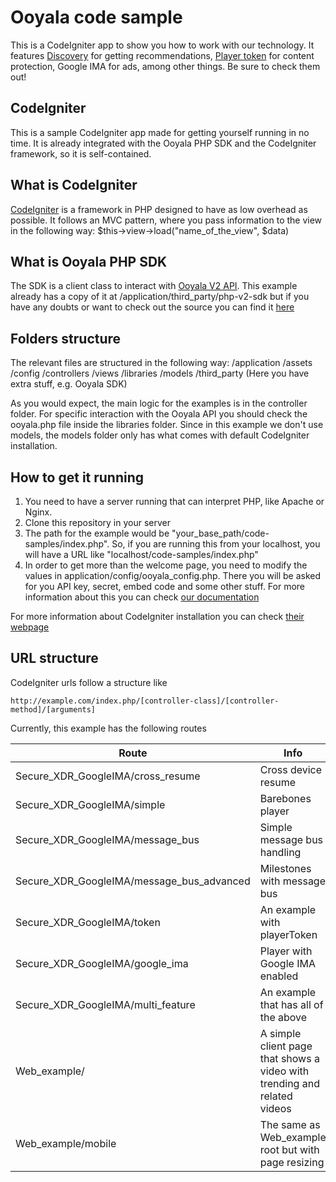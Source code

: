 # Ooyala code sample
This is a CodeIgniter app to show you how to work with our technology. It features [Discovery](http://support.ooyala.com/developers/documentation/concepts/chapter_content_discovery.html) for getting recommendations, [Player token](http://support.ooyala.com/developers/documentation/concepts/player_v3dev_authoverview.html) for content protection, Google IMA for ads, among other things. Be sure to check them out!

## CodeIgniter

This is a sample CodeIgniter app made for getting yourself running in no time. It is already integrated with the Ooyala PHP SDK and the CodeIgniter framework, so it is self-contained.

## What is CodeIgniter
[CodeIgniter](http://ellislab.com/codeigniter) is a framework in PHP designed to have as low overhead as possible. It follows an MVC pattern, where you pass information to the view in the following way:
$this->view->load("name_of_the_view", $data)

## What is Ooyala PHP SDK
The SDK is a client class to interact with [Ooyala V2 API](http://support.ooyala.com/developers/documentation/concepts/book_api.html). This example already has a copy of it at /application/third_party/php-v2-sdk but if you have any doubts or want to check out the source you can find it [here]((/application/third_party/php-v2-sdk))


## Folders structure
The relevant files are structured in the following way:
/application
    /assets
    /config
    /controllers
    /views
    /libraries
    /models
    /third_party (Here you have extra stuff, e.g. Ooyala SDK)

As you would expect, the main logic for the examples is in the controller folder. For specific interaction with the Ooyala API you should check the ooyala.php file inside the libraries folder. Since in this example we don't use models, the models folder only has what comes with default CodeIgniter installation.

## How to get it running
1. You need to have a server running that can interpret PHP, like Apache or Nginx.
2. Clone this repository in your server
3. The path for the example would be "your_base_path/code-samples/index.php". So, if you are running this from your localhost, you will have a URL like "localhost/code-samples/index.php"
4. In order to get more than the welcome page, you need to modify the values in application/config/ooyala_config.php. There you will be asked for you API key, secret, embed code and some other stuff. For more information about this you can check [our documentation](http://support.ooyala.com/developers/documentation/concepts/api_keys.html)

For more information about CodeIgniter installation you can check [their webpage](http://ellislab.com/codeigniter/user-guide/installation/)

## URL structure
CodeIgniter urls follow a structure like
 ```
http://example.com/index.php/[controller-class]/[controller-method]/[arguments]
 ```
 Currently, this example has the following routes

| Route                                     | Info                                                                     |
|-------------------------------------------|--------------------------------------------------------------------------|
| Secure_XDR_GoogleIMA/cross_resume         | Cross device resume                                                      |
| Secure_XDR_GoogleIMA/simple               | Barebones player                                                         |
| Secure_XDR_GoogleIMA/message_bus          | Simple message bus handling                                              |
| Secure_XDR_GoogleIMA/message_bus_advanced | Milestones with message bus                                              |
| Secure_XDR_GoogleIMA/token                | An example with playerToken                                              |
| Secure_XDR_GoogleIMA/google_ima           | Player with Google IMA enabled                                           |
| Secure_XDR_GoogleIMA/multi_feature        | An example that has all of the above                                     |
| Web_example/                              | A simple client page that shows a video with trending and related videos |
| Web_example/mobile                        | The same as Web_example root but with page resizing                      |